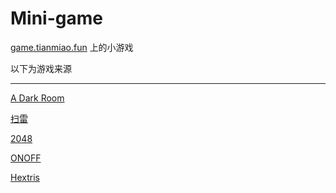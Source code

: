 # Mini-game

[game.tianmiao.fun](https://game.tianmiao.fun) 上的小游戏

以下为游戏来源

---

[A Dark Room](https://github.com/doublespeakgames/adarkroom)

[扫雷](https://gitee.com/wen-muchun/js-games)

[2048](https://github.com/gabrielecirulli/2048)

[ONOFF](https://github.com/starzonmyarmz/js13k-2018)

[Hextris](https://github.com/Hextris/hextris)
